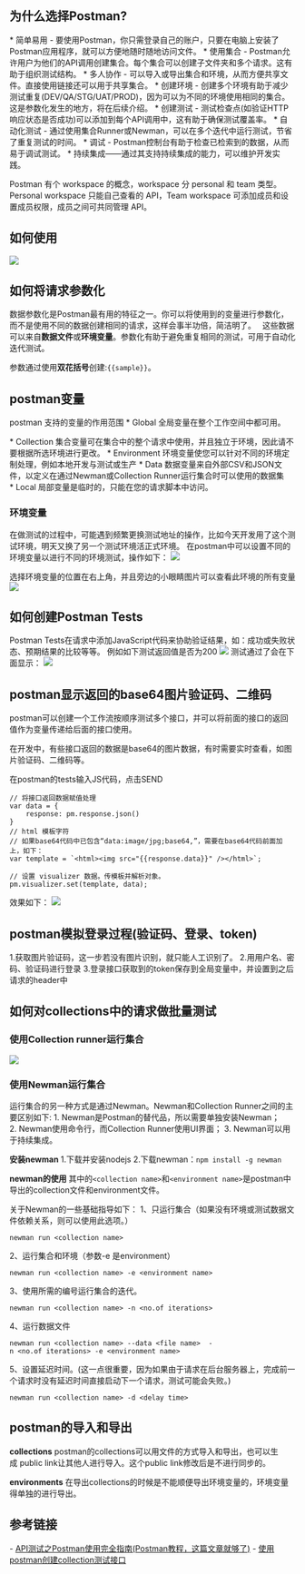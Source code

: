 ## 为什么选择Postman?
* 简单易用 - 要使用Postman，你只需登录自己的账户，只要在电脑上安装了Postman应用程序，就可以方便地随时随地访问文件。
* 使用集合 - Postman允许用户为他们的API调用创建集合。每个集合可以创建子文件夹和多个请求。这有助于组织测试结构。
* 多人协作 - 可以导入或导出集合和环境，从而方便共享文件。直接使用链接还可以用于共享集合。
* 创建环境 - 创建多个环境有助于减少测试重复(DEV/QA/STG/UAT/PROD)，因为可以为不同的环境使用相同的集合。这是参数化发生的地方，将在后续介绍。
* 创建测试 - 测试检查点(如验证HTTP响应状态是否成功)可以添加到每个API调用中，这有助于确保测试覆盖率。
* 自动化测试 - 通过使用集合Runner或Newman，可以在多个迭代中运行测试，节省了重复测试的时间。
* 调试 - Postman控制台有助于检查已检索到的数据，从而易于调试测试。
* 持续集成——通过其支持持续集成的能力，可以维护开发实践。

Postman 有个 workspace 的概念，workspace 分 personal 和 team 类型。Personal workspace 只能自己查看的 API，Team workspace 可添加成员和设置成员权限，成员之间可共同管理 API。

## 如何使用
![](https://sxm-upload.oss-cn-beijing.aliyuncs.com/imgs/37ddb176-f6ee-4e2e-804c-fa3e9c38c733.jpg)


## 如何将请求参数化
数据参数化是Postman最有用的特征之一。你可以将使用到的变量进行参数化，而不是使用不同的数据创建相同的请求，这样会事半功倍，简洁明了。  
这些数据可以来自**数据文件**或**环境变量**。参数化有助于避免重复相同的测试，可用于自动化迭代测试。

参数通过使用**双花括号**创建:`{{sample}}`。

## postman变量
postman 支持的变量的作用范围
* Global
全局变量在整个工作空间中都可用。

* Collection
集合变量可在集合中的整个请求中使用，并且独立于环境，因此请不要根据所选环境进行更改。
* Environment 环境变量使您可以针对不同的环境定制处理，例如本地开发与测试或生产
* Data
数据变量来自外部CSV和JSON文件，以定义在通过Newman或Collection Runner运行集合时可以使用的数据集
* Local
局部变量是临时的，只能在您的请求脚本中访问。


### 环境变量
在做测试的过程中，可能遇到频繁更换测试地址的操作，比如今天开发用了这个测试环境，明天又换了另一个测试环境活正式环境。
在postman中可以设置不同的环境变量以进行不同的环境测试，操作如下：
![](https://sxm-upload.oss-cn-beijing.aliyuncs.com/imgs/ca85f161-bc2c-4659-9e02-63de11231c90.png)

选择环境变量的位置在右上角，并且旁边的小眼睛图片可以查看此环境的所有变量
![](https://sxm-upload.oss-cn-beijing.aliyuncs.com/imgs/0bb93362-7c61-4c6b-8637-16c201608168.png)


## 如何创建Postman Tests
Postman Tests在请求中添加JavaScript代码来协助验证结果，如：成功或失败状态、预期结果的比较等等。
例如如下测试返回值是否为200
![](https://sxm-upload.oss-cn-beijing.aliyuncs.com/imgs/16e299b9-06b0-455c-aa20-dd7bfe5ff27c.jpg)
测试通过了会在下面显示：
![](https://sxm-upload.oss-cn-beijing.aliyuncs.com/imgs/ad504a29-841a-4f99-bf0e-ac9697a53dcb.jpg)


## postman显示返回的base64图片验证码、二维码
postman可以创建一个工作流按顺序测试多个接口，并可以将前面的接口的返回值作为变量传递给后面的接口使用。

在开发中，有些接口返回的数据是base64的图片数据，有时需要实时查看，如图片验证码、二维码等。

在postman的tests输入JS代码，点击SEND
```
// 将接口返回数据赋值处理
var data = {
    response: pm.response.json()
}
// html 模板字符
// 如果base64代码中已包含“data:image/jpg;base64,”，需要在base64代码前面加上，如下：
var template = `<html><img src="{{response.data}}" /></html>`;

// 设置 visualizer 数据。传模板并解析对象。
pm.visualizer.set(template, data);
```

效果如下：
![](https://sxm-upload.oss-cn-beijing.aliyuncs.com/imgs/fba1744a-261c-408d-ac0d-cfa235b9f341.png)



## postman模拟登录过程(验证码、登录、token)
1.获取图片验证码，这一步若没有图片识别，就只能人工识别了。
2.用用户名、密码、验证码进行登录
3.登录接口获取到的token保存到全局变量中，并设置到之后请求的header中


## 如何对collections中的请求做批量测试
### 使用Collection runner运行集合
![](https://sxm-upload.oss-cn-beijing.aliyuncs.com/imgs/50970bae-e718-4f93-a425-95ab0a5de358.png)

### 使用Newman运行集合
运行集合的另一种方式是通过Newman。Newman和Collection Runner之间的主要区别如下:
1. Newman是Postman的替代品，所以需要单独安装Newman；
2. Newman使用命令行，而Collection Runner使用UI界面；
3. Newman可以用于持续集成。

**安装newman**
1.下载并安装nodejs
2.下载newman：`npm install -g newman`


**newman的使用**
其中的`<collection name>`和`<environment name>`是postman中导出的collection文件和environment文件。

关于Newman的一些基础指导如下：
1、只运行集合（如果没有环境或测试数据文件依赖关系，则可以使用此选项。）
```
newman run <collection name>
```

2、运行集合和环境（参数-e 是environment）

```
newman run <collection name> -e <environment name>
```

3、使用所需的编号运行集合的迭代。

```
newman run <collection name> -n <no.of iterations>
```

4、运行数据文件

```
newman run <collection name> --data <file name>  -n <no.of iterations> -e <environment name>
```

5、设置延迟时间。(这一点很重要，因为如果由于请求在后台服务器上，完成前一个请求时没有延迟时间直接启动下一个请求，测试可能会失败。)

```
newman run <collection name> -d <delay time>
```




## postman的导入和导出
**collections**
postman的collections可以用文件的方式导入和导出，也可以生成 public link让其他人进行导入。这个public link修改后是不进行同步的。

**environments**
在导出collections的时候是不能顺便导出环境变量的，环境变量得单独的进行导出。


## 参考链接
- [API测试之Postman使用完全指南(Postman教程，这篇文章就够了)](https://www.cnblogs.com/softwaretesterpz/p/13205666.html)
- [使用postman创建collection测试接口](https://blog.csdn.net/weixin_33725722/article/details/88678349)



